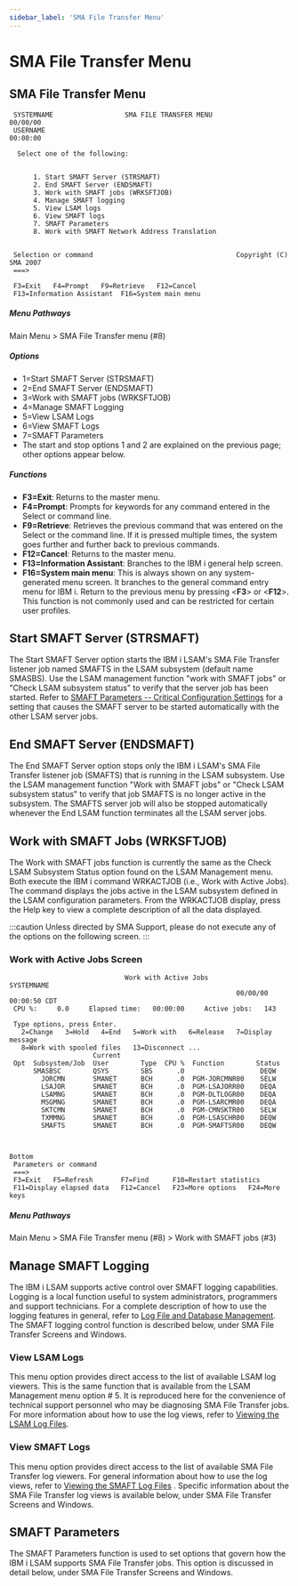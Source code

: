 ```yaml
---
sidebar_label: 'SMA File Transfer Menu'
---
```


# SMA File Transfer Menu

## SMA File Transfer Menu

```
 SYSTEMNAME                  SMA FILE TRANSFER MENU                    00/00/00 
 USERNAME                                                              00:00:00 
                                                                                
  Select one of the following:                                                  
                                                                                
                                                                                
      1. Start SMAFT Server (STRSMAFT)                                          
      2. End SMAFT Server (ENDSMAFT)                                            
      3. Work with SMAFT jobs (WRKSFTJOB)                                       
      4. Manage SMAFT logging                                                   
      5. View LSAM logs                                                         
      6. View SMAFT logs                                                        
      7. SMAFT Parameters                                                       
      8. Work with SMAFT Network Address Translation                            
                                                                                
                                                                                
 Selection or command                                    Copyright (C) SMA 2007 
 ===>                                                                           
                                                                                
 F3=Exit   F4=Prompt   F9=Retrieve   F12=Cancel                                 
 F13=Information Assistant  F16=System main menu                                
 ```

##### Menu Pathways

Main Menu > SMA File Transfer menu (#8)

##### Options

- 1=Start SMAFT Server (STRSMAFT)
- 2=End SMAFT Server (ENDSMAFT)
- 3=Work with SMAFT jobs (WRKSFTJOB)
- 4=Manage SMAFT Logging
- 5=View LSAM Logs
- 6=View SMAFT Logs
- 7=SMAFT Parameters
- The start and stop options 1 and 2 are explained on the previous page; other options appear below.

##### Functions

- **F3=Exit**: Returns to the master menu.
- **F4=Prompt**: Prompts for keywords for any command entered in the Select or command line.
- **F9=Retrieve**: Retrieves the previous command that was entered on the Select or the command line. If it is pressed multiple times, the system goes further and further back to previous commands.
- **F12=Cancel**: Returns to the master menu.
- **F13=Information Assistant**: Branches to the IBM i general help screen.
- **F16=System main menu**: This is always shown on any system-generated menu screen. It branches to the general command entry menu for IBM i. Return to the previous menu by pressing <**F3**> or <**F12**>. This function is not commonly used and can be restricted for certain user profiles.

## Start SMAFT Server (STRSMAFT)

The Start SMAFT Server option starts the IBM i LSAM's SMA File Transfer listener job named SMAFTS in the LSAM subsystem (default name SMASBS). Use the LSAM management function "work with SMAFT jobs" or "Check LSAM subsystem status" to verify that the server job has been started. Refer to [SMAFT Parameters -- Critical Configuration Settings](../file-transfer/operations.md) for a setting that causes the SMAFT server to be started automatically with the other LSAM server jobs.

## End SMAFT Server (ENDSMAFT)

The End SMAFT Server option stops only the IBM i LSAM's SMA File Transfer listener job (SMAFTS) that is running in the LSAM subsystem. Use the LSAM management function "Work with SMAFT jobs" or "Check LSAM subsystem status" to verify that job SMAFTS is no longer active in the subsystem. The SMAFTS server job will also be stopped automatically whenever the End LSAM function terminates all the LSAM server jobs.

## Work with SMAFT Jobs (WRKSFTJOB)

The Work with SMAFT jobs function is currently the same as the Check LSAM Subsystem Status option found on the LSAM Management menu. Both execute the IBM i command WRKACTJOB (i.e., Work with Active Jobs). The command displays the jobs active in the LSAM subsystem defined in the LSAM configuration parameters. From the WRKACTJOB display, press the Help key to view a complete description of all the data displayed.

:::caution
Unless directed by SMA Support, please do not execute any of the options on the following screen.
:::

### Work with Active Jobs Screen
```
                             Work with Active Jobs                   SYSTEMNAME
                                                         00/00/00  00:00:50 CDT
 CPU %:     0.0     Elapsed time:   00:00:00     Active jobs:   143            
                                                                               
 Type options, press Enter.                                                    
   2=Change   3=Hold   4=End   5=Work with   6=Release   7=Display message     
   8=Work with spooled files   13=Disconnect ...                               
                     Current                                                   
 Opt  Subsystem/Job  User        Type  CPU %  Function        Status           
      SMASBSC        QSYS        SBS      .0                   DEQW            
        JORCMN       SMANET      BCH      .0  PGM-JORCMNR00    SELW            
        LSAJOR       SMANET      BCH      .0  PGM-LSAJORR00    DEQA            
        LSAMNG       SMANET      BCH      .0  PGM-DLTLOGR00    DEQA            
        MSGMNG       SMANET      BCH      .0  PGM-LSARCMR00    DEQA            
        SKTCMN       SMANET      BCH      .0  PGM-CMNSKTR00    SELW            
        TXMMNG       SMANET      BCH      .0  PGM-LSASCHR00    DEQW            
        SMAFTS       SMANET      BCH      .0  PGM-SMAFTSR00    DEQW  
                                                                               
                                                                               
                                                                         Bottom
 Parameters or command                                                         
 ===>                                                                          
 F3=Exit   F5=Refresh       F7=Find      F10=Restart statistics                
 F11=Display elapsed data   F12=Cancel   F23=More options   F24=More keys      
```
 
##### Menu Pathways

Main Menu > SMA File Transfer menu (#8) > Work with SMAFT jobs (#3)

## Manage SMAFT Logging

The IBM i LSAM supports active control over SMAFT logging capabilities. Logging is a local function useful to system administrators, programmers and support technicians. For a complete description of how to use the  logging features in general, refer to [Log File and Database Management](../logs-database/overview.md). The SMAFT logging control function is described below, under SMA File Transfer Screens and Windows.

### View LSAM Logs

This menu option provides direct access to the list of available LSAM log viewers. This is the same function that is available from the LSAM Management menu option # 5. It is reproduced here for the convenience of technical support personnel who may be diagnosing SMA File Transfer jobs. For more information about how to use the log views, refer to [Viewing the LSAM Log Files](../logs-database/management.md#viewing-the-lsam-log-files).

### View SMAFT Logs

This menu option provides direct access to the list of available SMA File Transfer log viewers. For general information about how to use the log views, refer to [Viewing the SMAFT Log Files](../file-transfer/screens.md#viewing-the-smaft-log-files)
. Specific information about the SMA File Transfer log views is available below, under SMA File Transfer Screens and Windows.

## SMAFT Parameters

The SMAFT Parameters function is used to set options that govern how the IBM i LSAM supports SMA File Transfer jobs. This option is discussed in detail below, under SMA File Transfer Screens and Windows.